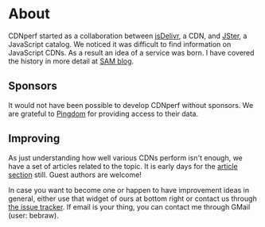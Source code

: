 # About

CDNperf started as a collaboration between [jsDelivr](http://www.jsdelivr.com/), a CDN, and [JSter](http://jster.net/), a JavaScript catalog. We noticed it was difficult to find information on JavaScript CDNs. As a result an idea of a service was born. I have covered the history in more detail at [SAM blog](http://www.speedawarenessmonth.com/cdnperf-understand-how-cdns-perform/).

## Sponsors

It would not have been possible to develop CDNperf without sponsors. We are grateful to [Pingdom](https://www.pingdom.com/) for providing access to their data.

## Improving

As just understanding how well various CDNs perform isn't enough, we have a set of articles related to the topic. It is early days for the [article section](/resources) still. Guest authors are welcome!

In case you want to become one or happen to have improvement ideas in general, either use that widget of ours at bottom right or contact us through [the issue tracker](https://github.com/bebraw/cdnperf/issues). If email is your thing, you can contact me through GMail (user: bebraw).

